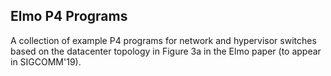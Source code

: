 ## Elmo P4 Programs
A collection of example P4 programs for network and hypervisor switches based on the datacenter topology in Figure 3a in the Elmo paper (to appear in SIGCOMM'19). 
